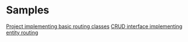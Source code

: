 # Samples

[Project implementing basic routing classes](https://github.com/herrrta/ktorceful/tree/master/samples/basic-sample)
[CRUD interface implementing entity routing](https://github.com/herrrta/ktorceful/tree/master/samples/crud-entity-sample)
